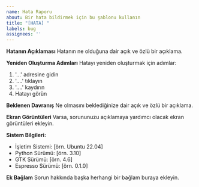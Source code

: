 ```yaml
---
name: Hata Raporu
about: Bir hata bildirmek için bu şablonu kullanın
title: "[HATA] "
labels: bug
assignees: ''
---
```


**Hatanın Açıklaması**
Hatanın ne olduğuna dair açık ve özlü bir açıklama.

**Yeniden Oluşturma Adımları**
Hatayı yeniden oluşturmak için adımlar:
1. '...' adresine gidin
2. '....' tıklayın
3. '....' kaydırın
4. Hatayı görün

**Beklenen Davranış**
Ne olmasını beklediğinize dair açık ve özlü bir açıklama.

**Ekran Görüntüleri**
Varsa, sorununuzu açıklamaya yardımcı olacak ekran görüntüleri ekleyin.

**Sistem Bilgileri:**
 - İşletim Sistemi: [örn. Ubuntu 22.04]
 - Python Sürümü: [örn. 3.10]
 - GTK Sürümü: [örn. 4.6]
 - Espresso Sürümü: [örn. 0.1.0]

**Ek Bağlam**
Sorun hakkında başka herhangi bir bağlam buraya ekleyin.
